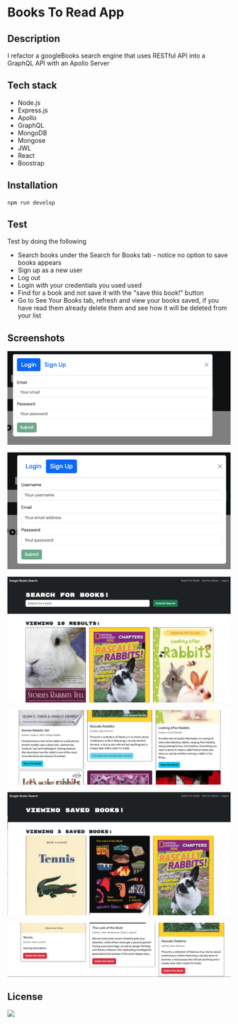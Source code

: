 # Books To Read App

## Description

I refactor a googleBooks search engine that uses RESTful API into a GraphQL API with an Apollo Server

## Tech stack

- Node.js
- Express.js
- Apollo
- GraphQL
- MongoDB
- Mongose
- JWL
- React
- Boostrap

## Installation

<pre><code>npm run develop </code></pre>

## Test

Test by doing the following

- Search books under the Search for Books tab - notice no option to save books appears
- Sign up as a new user
- Log out
- Login with your credentials you used used
- Find for a book and not save it with the
  "save this book!" button
- Go to See Your Books tab, refresh and view your books saved, if you have read them already delete them and see how it will be deleted from your list

## Screenshots

![Login](screenshots/login.png)

![Signup](screenshots/signup.png)

![Search Books](screenshots/search.png)

![Add books to your saved Books](screenshots/add.png)

![view your saved books](screenshots/savedbooks.png)

![Delete from your saved books](screenshots/delete.png)

## License

<img src="https://img.shields.io/static/v1?label=License&message=MIT&color=GREEN"/>
